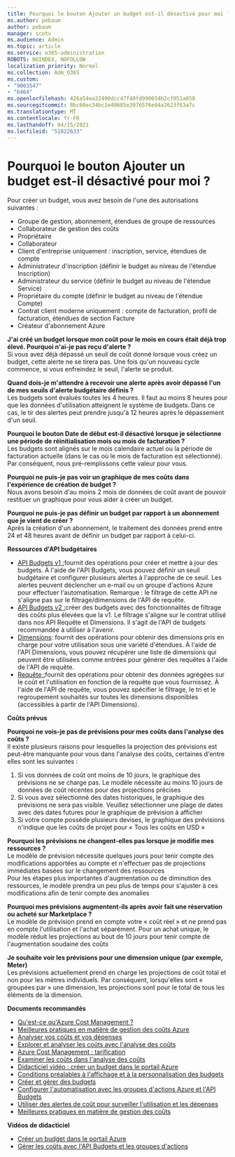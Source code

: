 ```yaml
---
title: Pourquoi le bouton Ajouter un budget est-il désactivé pour moi ?
ms.author: pebaum
author: pebaum
manager: scotv
ms.audience: Admin
ms.topic: article
ms.service: o365-administration
ROBOTS: NOINDEX, NOFOLLOW
localization_priority: Normal
ms.collection: Adm_O365
ms.custom:
- "9003547"
- "6464"
ms.openlocfilehash: 426a54ea22490dcc47f40fd990654b2cf051a058
ms.sourcegitcommit: 8bc60ec34bc1e40685e3976576e04a2623f63a7c
ms.translationtype: MT
ms.contentlocale: fr-FR
ms.lasthandoff: 04/15/2021
ms.locfileid: "51822633"
---
```

# <a name="why-is-the-add-budget-button-disabled-for-me"></a>Pourquoi le bouton Ajouter un budget est-il désactivé pour moi ?

Pour créer un budget, vous avez besoin de l'une des autorisations suivantes :

- Groupe de gestion, abonnement, étendues de groupe de ressources
- Collaborateur de gestion des coûts
- Propriétaire
- Collaborateur
- Client d'entreprise uniquement : inscription, service, étendues de compte
- Administrateur d'inscription (définir le budget au niveau de l'étendue Inscription)
- Administrateur du service (définir le budget au niveau de l'étendue Service)
- Propriétaire du compte (définir le budget au niveau de l'étendue Compte)
- Contrat client moderne uniquement : compte de facturation, profil de facturation, étendues de section Facture
- Créateur d'abonnement Azure

**J'ai créé un budget lorsque mon coût pour le mois en cours était déjà trop élevé. Pourquoi n'ai-je pas reçu d'alerte ?**  
Si vous avez déjà dépassé un seuil de coût donné lorsque vous créez un budget, cette alerte ne se tirera pas. Une fois qu'un nouveau cycle commence, si vous enfreindez le seuil, l'alerte se produit.

**Quand dois-je m'attendre à recevoir une alerte après avoir dépassé l'un de mes seuils d'alerte budgétaire définis ?**  
Les budgets sont évalués toutes les 4 heures. Il faut au moins 8 heures pour que les données d'utilisation atteignent le système de budgets. Dans ce cas, le tir des alertes peut prendre jusqu'à 12 heures après le dépassement d'un seuil.

**Pourquoi le bouton Date de début est-il désactivé lorsque je sélectionne une période de réinitialisation mois ou mois de facturation ?**  
Les budgets sont alignés sur le mois calendaire actuel ou la période de facturation actuelle (dans le cas où le mois de facturation est sélectionné). Par conséquent, nous pré-remplissons cette valeur pour vous.

**Pourquoi ne puis-je pas voir un graphique de mes coûts dans l'expérience de création de budget ?**  
Nous avons besoin d'au moins 2 mois de données de coût avant de pouvoir restituer un graphique pour vous aider à créer un budget.

**Pourquoi ne puis-je pas définir un budget par rapport à un abonnement que je vient de créer ?**  
Après la création d'un abonnement, le traitement des données prend entre 24 et 48 heures avant de définir un budget par rapport à celui-ci.

**Ressources d'API budgétaires**

- [API Budgets v1 :](https://docs.microsoft.com/rest/api/consumption/budgets?WT.mc_id=Portal-Microsoft_Azure_Support)fournit des opérations pour créer et mettre à jour des budgets. À l'aide de l'API Budgets, vous pouvez définir un seuil budgétaire et configurer plusieurs alertes à l'approche de ce seuil. Les alertes peuvent déclencher un e-mail ou un groupe d'actions Azure pour effectuer l'automatisation. Remarque : le filtrage de cette API ne s'aligne pas sur le filtrage/dimensions de l'API de requête.
- [API Budgets v2 :](https://github.com/Azure/azure-rest-api-specs/blob/master/specification/cost-management/resource-manager/Microsoft.CostManagement/preview/2019-04-01-preview/examples/CreateOrUpdateBudget.json)créer des budgets avec des fonctionnalités de filtrage des coûts plus élevées que la v1. Le filtrage s'aligne sur le contrat utilisé dans nos API Requête et Dimensions. Il s'agit de l'API de budgets recommandée à utiliser à l'avenir.
- [Dimensions](https://docs.microsoft.com/rest/api/cost-management/dimensions?WT.mc_id=Portal-Microsoft_Azure_Support): fournit des opérations pour obtenir des dimensions pris en charge pour votre utilisation sous une variété d'étendues. À l'aide de l'API Dimensions, vous pouvez récupérer une liste de dimensions qui peuvent être utilisées comme entrées pour générer des requêtes à l'aide de l'API de requête.
- [Requête :](https://docs.microsoft.com/rest/api/cost-management/query?WT.mc_id=Portal-Microsoft_Azure_Support)fournit des opérations pour obtenir des données agrégées sur le coût et l'utilisation en fonction de la requête que vous fournissez. À l'aide de l'API de requête, vous pouvez spécifier le filtrage, le tri et le regroupement souhaités sur toutes les dimensions disponibles (accessibles à partir de l'API Dimensions).

**Coûts prévus**

**Pourquoi ne vois-je pas de prévisions pour mes coûts dans l'analyse des coûts ?**  
Il existe plusieurs raisons pour lesquelles la projection des prévisions est peut-être manquante pour vous dans l'analyse des coûts, certaines d'entre elles sont les suivantes :

1. Si vos données de coût ont moins de 10 jours, le graphique des prévisions ne se charge pas. Le modèle nécessite au moins 10 jours de données de coût récentes pour des projections précises
2. Si vous avez sélectionné des dates historiques, le graphique des prévisions ne sera pas visible. Veuillez sélectionner une plage de dates avec des dates futures pour le graphique de prévision à afficher
3. Si votre compte possède plusieurs devises, le graphique des prévisions n'indique que les coûts de projet pour « Tous les coûts en USD »

**Pourquoi les prévisions ne changent-elles pas lorsque je modifie mes ressources ?**  
Le modèle de prévision nécessite quelques jours pour tenir compte des modifications apportées au compte et n'effectuer pas de projections immédiates basées sur le changement des ressources  
Pour les étapes plus importantes d'augmentation ou de diminution des ressources, le modèle prendra un peu plus de temps pour s'ajuster à ces modifications afin de tenir compte des anomalies

**Pourquoi mes prévisions augmentent-ils après avoir fait une réservation ou acheté sur Marketplace ?**  
Le modèle de prévision prend en compte votre « coût réel » et ne prend pas en compte l'utilisation et l'achat séparément. Pour un achat unique, le modèle réduit les projections au bout de 10 jours pour tenir compte de l'augmentation soudaine des coûts

**Je souhaite voir les prévisions pour une dimension unique (par exemple, Meter)**  
Les prévisions actuellement prend en charge les projections de coût total et non pour les mètres individuels. Par conséquent, lorsqu'elles sont « groupées par » une dimension, les projections sont pour le total de tous les éléments de la dimension.

**Documents recommandés**

- [Qu'est-ce qu'Azure Cost Management ?](https://docs.microsoft.com/azure/cost-management/overview-cost-mgt?WT.mc_id=Portal-Microsoft_Azure_Support)
- [Meilleures pratiques en matière de gestion des coûts Azure](https://docs.microsoft.com/azure/cost-management/cost-mgt-best-practices?WT.mc_id=Portal-Microsoft_Azure_Support)
- [Analyser vos coûts et vos dépenses](https://docs.microsoft.com/azure/cost-management/quick-acm-cost-analysis?WT.mc_id=Portal-Microsoft_Azure_Support)
- [Explorer et analyser les coûts avec l'analyse des coûts](https://docs.microsoft.com/azure/cost-management/quick-acm-cost-analysis?WT.mc_id=Portal-Microsoft_Azure_Support)
- [Azure Cost Management : tarification](https://azure.microsoft.com/services/cost-management/#pricing)
- [Examiner les coûts dans l'analyse des coûts](https://docs.microsoft.com/azure/cost-management-billing/costs/quick-acm-cost-analysis?WT.mc_id=Portal-Microsoft_Azure_Support#review-costs-in-cost-analysis)
- [Didacticiel vidéo : créer un budget dans le portail Azure](https://www.youtube.com/watch?v=ExIVG_Gr45A&t=4s)
- [Conditions préalables à l'affichage et à la personnalisation des budgets](https://docs.microsoft.com/azure/cost-management-billing/costs/tutorial-acm-create-budgets?WT.mc_id=Portal-Microsoft_Azure_Support#prerequisites)
- [Créer et gérer des budgets](https://docs.microsoft.com/azure/cost-management-billing/costs/tutorial-acm-create-budgets?WT.mc_id=Portal-Microsoft_Azure_Support#create-a-budget-in-the-azure-portal)
- [Configurer l'automatisation avec les groupes d'actions Azure et l'API Budgets](https://docs.microsoft.com/azure/cost-management/tutorial-acm-create-budgets?WT.mc_id=Portal-Microsoft_Azure_Support#trigger-an-action-group)
- [Utiliser des alertes de coût pour surveiller l'utilisation et les dépenses](https://docs.microsoft.com/azure/cost-management/cost-mgt-alerts-monitor-usage-spending?WT.mc_id=Portal-Microsoft_Azure_Support)
- [Meilleures pratiques en matière de gestion des coûts](https://docs.microsoft.com/azure/cost-management/cost-mgt-best-practices?WT.mc_id=Portal-Microsoft_Azure_Support)  

**Vidéos de didacticiel**

- [Créer un budget dans le portail Azure](https://go.microsoft.com/fwlink/?linkid=2146761)
- [Gérer les coûts avec l'API Budgets et les groupes d'actions](https://go.microsoft.com/fwlink/?linkid=2147038)